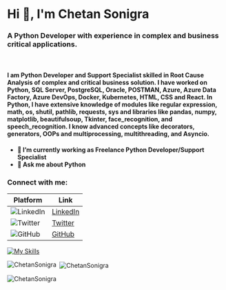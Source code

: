 <h1 >Hi 👋, I'm Chetan Sonigra</h1>
<h3>A Python Developer with experience in complex and business critical applications.</h3>
<br>
<h4 >I am Python Developer and Support Specialist skilled in Root Cause Analysis of complex and critical business solution. I have worked on Python, SQL Server, PostgreSQL, Oracle, POSTMAN, Azure, Azure Data Factory, Azure DevOps, Docker, Kubernetes, HTML, CSS and React. In Python, I have extensive knowledge of modules like regular expression, math, os, shutil, pathlib, requests, sys and libraries like pandas, numpy, matplotlib, beautifulsoup, Tkinter, face_recognition, and speech_recognition. I know advanced concepts like decorators, generators, OOPs and multiprocessing, multithreading, and Asyncio.<h4>


- 🔭 I’m currently working as **Freelance Python Developer/Support Specialist**
- 💬 Ask me about **Python**

<h3 align="left">Connect with me:</h3>
<p align="left">

| Platform | Link |
|----------|------|
| ![LinkedIn](https://img.icons8.com/color/48/000000/linkedin.png) | [LinkedIn](https://www.linkedin.com/in/chetansonigra/) |
| ![Twitter](https://img.icons8.com/color/48/000000/twitter.png) | [Twitter](https://x.com/chetansonigra) |
| ![GitHub](https://img.icons8.com/color/48/000000/github.png) | [GitHub](https://github.com/chetansonigra) 
</p>


[![My Skills](https://skillicons.dev/icons?i=py,azure,vscode,git,fastapi,kubernetes,django,docker,bash&perline=12)](https://skillicons.dev)



<p><img align="left" src="https://github-readme-stats.vercel.app/api/top-langs?username=ChetanSonigra&show_icons=true&locale=en&layout=compact" alt="ChetanSonigra" /></p>

<p>&nbsp;<img align="center" src="https://github-readme-stats.vercel.app/api?username=ChetanSonigra&show_icons=true&locale=en" alt="ChetanSonigra" /></p>

<p><img align="center" src="https://github-readme-streak-stats.herokuapp.com/?user=ChetanSonigra&" alt="ChetanSonigra" /></p>
